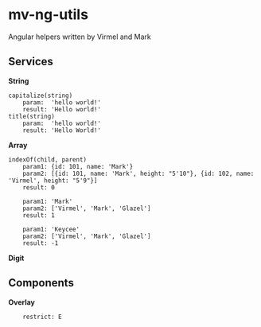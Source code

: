 # mv-ng-utils

Angular helpers written by Virmel and Mark

Services
--------------

**String**

    capitalize(string)
        param:  'hello world!'
        result: 'Hello world!'
    title(string)
        param:  'hello world!'
        result: 'Hello World!'

**Array**

    indexOf(child, parent)
        param1: {id: 101, name: 'Mark'}
        param2: [{id: 101, name: 'Mark', height: "5'10"}, {id: 102, name: 'Virmel', height: "5'9"}]
        result: 0

        param1: 'Mark'
        param2: ['Virmel', 'Mark', 'Glazel']
        result: 1

        param1: 'Keycee'
        param2: ['Virmel', 'Mark', 'Glazel']
        result: -1

**Digit**

Components
--------------
**Overlay**

        restrict: E